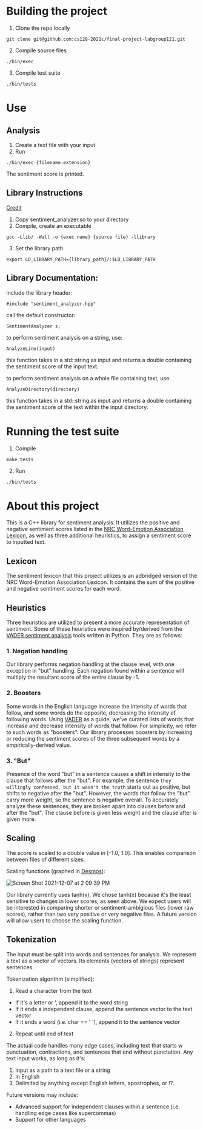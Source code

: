 # Building the project

1. Clone the repo locally

`git clone git@github.com:cs128-2021c/final-project-labgroup121.git`

2. Compile source files

`./bin/exec`

3. Compile test suite

`./bin/tests`

# Use

## Analysis

1. Create a text file with your input
2. Run 

`./bin/exec {filename.extension}`

The sentiment score is printed.

## Library Instructions
[Credit](https://iq.opengenus.org/create-shared-library-in-cpp/)
1. Copy sentiment_analyzer.so to your directory
2. Compile, create an executable

`gcc -Llib/ -Wall -o {exec name} {source file} -llibrary`

3. Set the library path

`export LD_LIBRARY_PATH={library_path}/:$LD_LIBRARY_PATH`

## Library Documentation: 

include the library header: 

`#include "sentiment_analyzer.hpp"` 

call the default constructor:

`SentimentAnalyzer s;`

to perform sentiment analysis on a string, use:

`AnalyzeLine(input)`

this function takes in a std::string as input and returns a double containing the sentiment score of the input text.

to perform sentiment analysis on a whole file containing text, use:

`AnalyzeDirectory(directory)`

this function takes in a std::string as input and returns a double containing the sentiment score of the text within the input directory.

# Running the test suite

1. Compile 

`make tests`

2. Run

`./bin/tests`


# About this project

This is a C++ library for sentiment analysis. It utilizes the positive and negative sentiment scores listed in the [NRC Word-Emotion Association Lexicon](https://saifmohammad.com/WebPages/NRC-Emotion-Lexicon.htm), as well as three additional heuristics, to assign a sentiment score to inputted text. 

## Lexicon

The sentiment lexicon that this project utilizes is an adbridged version of the NRC Word-Emotion Association Lexicon. It contains the sum of the positive and negative sentiment scores for each word. 

## Heuristics

Three heuristics are utilized to present a more accurate representation of sentiment. Some of these heuristics were inspired by/derived from the [VADER sentiment analysis](https://github.com/cjhutto/vaderSentiment) tools written in Python. They are as follows: 

### 1. Negation handling 

Our library performs negation handling at the clause level, with one exception in "but" handling. Each negation found within a sentence will multiply the resultant score of the entire clause by -1. 

### 2. Boosters

Some words in the English language increase the intensity of words that follow, and some words do the opposite, decreasing the intensity of following words. Using [VADER](https://github.com/cjhutto/vaderSentiment) as a guide, we've curated lists of words that increase and decrease intensity of words that follow. For simplicity, we refer to such words as "boosters". Our library processes boosters by increasing or reducing the sentiment scores of the three subsequent words by a empirically-derived value.  

### 3. "But"

Presence of the word "but" in a sentence causes a shift in intensity to the clause that follows after the "but". For example, the sentence
`they willingly confessed, but it wasn't the truth`
starts out as positive, but shifts to negative after the "but". However, the words that follow the "but" carry more weight, so the sentence is negative overall. To accurately analyze these sentences, they are broken apart into clauses before and after the "but". The clause before is given less weight and the clause after is given more. 

## Scaling

The score is scaled to a double value in [-1.0, 1.0]. This enables comparison between files of different sizes.

Scaling functions (graphed in [Desmos](https://www.desmos.com/calculator/v36irnqrwx)):

![Screen Shot 2021-12-07 at 2 09 39 PM](https://user-images.githubusercontent.com/56461226/145099533-d5cdb461-8fa1-47be-9175-e06f7644da5b.png)

Our library currently uses tanh(x). We chose tanh(x) because it's the least sensitive to changes in lower scores, as seen above. We expect users will be interested in comparing shorter or sentiment-ambigious files (lower raw scores), rather than two very positive or very negative files. A future version will allow users to choose the scaling function.

## Tokenization

The input must be split into words and sentences for analysis. We represent a text as a vector of vectors. Its elements (vectors of strings) represent sentences. 

Tokenization algorithm (simplified): 
1. Read a character from the text
- If it's a letter or ', append it to the word string
- If it ends a independent clause, append the sentence vector to the text vector
- If it ends a word (i.e. char == ' '), append it to the sentence vector
2. Repeat until end of text

The actual code handles many edge cases, including text that starts w punctuation, contractions, and sentences that end without punctation. Any text input works, as long as it's:
1. Input as a path to a text file or a string
2. In English
3. Delimited by anything except English letters, apostrophes, or !?.

Future versions may include:
- Advanced support for independent clauses within a sentence (i.e. handling edge cases like supercommas)
- Support for other languages

